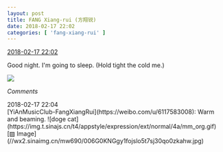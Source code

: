 ```yaml
---
layout: post
title: FANG Xiang-rui (方翔锐)
date: 2018-02-17 22:02
categories: [ 'fang-xiang-rui' ]
---
```


<div class="weibo-info">
  <a href="https://weibo.com/6117583008/G3A0nsz8b">2018-02-17 22:02</a>
</div>

Good night. I'm going to sleep. (Hold tight the cold me.)

<!-- more -->

<a href="https://wx4.sinaimg.cn/mw690/006G0KNGgy1fojsjzkkswj31o01o0b2d.jpg">
  <img class="weibo-pic-preview" src="https://wx4.sinaimg.cn/orj360/006G0KNGgy1fojsjzkkswj31o01o0b2d.jpg" />
</a>

*Comments*

<div class="weibo-info">2018-02-17 22:04</div>
[YiAnMusicClub-FangXiangRui](https://weibo.com/u/6117583008): Warm and beaming. ![doge cat](https://img.t.sinajs.cn/t4/appstyle/expression/ext/normal/4a/mm_org.gif) [▨ Image](//wx2.sinaimg.cn/mw690/006G0KNGgy1fojslo5t7sj30qo0zkahw.jpg)
